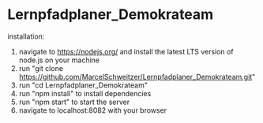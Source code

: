 # Lernpfadplaner_Demokrateam

installation:

1) navigate to https://nodejs.org/ and install the latest LTS version of node.js on your machine
2) run "git clone https://github.com/MarcelSchweitzer/Lernpfadplaner_Demokrateam.git"
3) run "cd Lernpfadplaner_Demokrateam"
4) run "npm install" to install dependencies
5) run "npm start" to start the server
6) navigate to localhost:8082 with your browser
